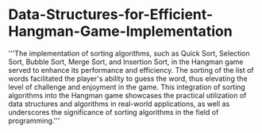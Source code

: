 # Data-Structures-for-Efficient-Hangman-Game-Implementation

'''The implementation of sorting algorithms, such as Quick Sort, Selection Sort, Bubble Sort, Merge Sort, and Insertion Sort, in the Hangman game served to enhance its performance and efficiency. The sorting of the list of words facilitated the player's ability to guess the word, thus elevating the level of challenge and enjoyment in the game. This integration of sorting algorithms into the Hangman game showcases the practical utilization of data structures and algorithms in real-world applications, as well as underscores the significance of sorting algorithms in the field of programming.'''

